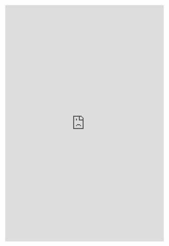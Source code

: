 <iframe width="750px" height="750px" src="https://forms.office.com/Pages/ResponsePage.aspx?id=wKZwY5B7CUe9blnCjt6DO8UfD9IGeAFGkWaMpJRtyxtUOTBFSVk1UjgySTNRVkk2OVRWQUpJVjVLQi4u&embed=true" frameborder="0" marginwidth="0" marginheight="0" style="border: none; max-width:100%; max-height:100vh" allowfullscreen webkitallowfullscreen mozallowfullscreen msallowfullscreen> </iframe>
